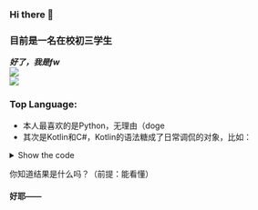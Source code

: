 ### Hi there 👋

### 目前是一名在校初三学生

***好了，我是fw***  
![](https://github-readme-stats.vercel.app/api?username=awesomehhhhh&show_icons=true&icon_color=CE1D2D&text_color=718096&bg_color=ffffff)  
![](https://visitor-badge.glitch.me/badge?page_id=awesomehhhhh)  

### Top Language:

- 本人最喜欢的是Python，无理由（doge
- 其次是Kotlin和C#，Kotlin的语法糖成了日常调侃的对象，比如：
<details>
<summary>Show the code</summary>

```kotlin
var i: Int? = 44
var result: Type? = null
enum class Type{A,B,C,OTHER}
fun KOTLIN(): Type? {
     fun Type.toInt():Int? = when(this){Type.A->1;Type.B->2;Type.C->3;else->null}
     fun Int.toType():Type = if (i?.toString()?.startsWith("4")!!) Type.A else Type.OTHER
     fun resultToType(i:Int?, ex:Boolean, func: (Int?) -> Type?) { if(ex)result=func(i) }
     return try{
        val t=Type.A.toInt()
        do i = i?.plus(2)while(i!! >=50)
        for(fori in 1..10 step 5) i = i?.plus(fori)
        for(forj in 10 downTo 1 step 5) i = i?.minus((forj*0.5).toInt())
        if(i!! >=100)TODO("?")
        resultToType(i,i.toString().drop(i?.toString()?.length!!-1).startsWith('1')) {
            return@resultToType if(i?:Int.MAX_VALUE == Int.MAX_VALUE ) null else i?.toType()
        }
        t?.plus(i!!)?.toType()
    }
    catch (e:NotImplementedError) {null}
}
fun main(){print("RESULT: ${KOTLIN()} is result")}
```

</details>

你知道结果是什么吗？（前提：能看懂）
#### 好耶——

